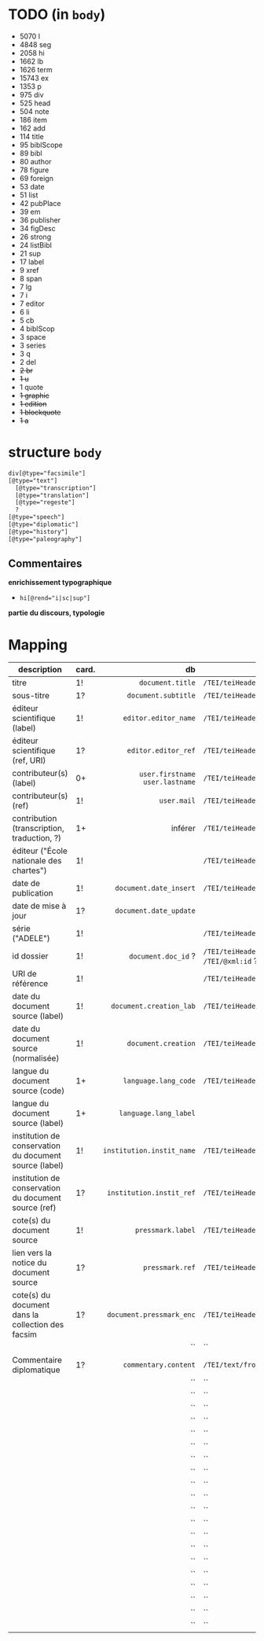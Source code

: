 # TODO (in `body`)
* 5070 l
* 4848 seg
* 2058 hi
* 1662 lb
* 1626 term
* 15743 ex
* 1353 p
*  975 div
*  525 head
*  504 note
*  186 item
*  162 add
*  114 title
*   95 biblScope
*   89 bibl
*   80 author
*   78 figure
*   69 foreign
*   53 date
*   51 list
*   42 pubPlace
*   39 em
*   36 publisher
*   34 figDesc
*   26 strong
*   24 listBibl
*   21 sup
*   17 label
*    9 xref
*    8 span
*    7 lg
*    7 i
*    7 editor
*    6 li
*    5 cb
*    4 biblScop
*    3 space
*    3 series
*    3 q
*    2 del
*    <strike>2 br</strike>
*    <strike>1 u</strike>
*    1 quote
*    <strike>1 graphic</strike>
*    <strike>1 edition</strike>
*    <strike>1 blockquote</strike>
*    <strike>1 a</strike>


# structure `body`

```txt
div[@type="facsimile"]
[@type="text"]
  [@type="transcription"]
  [@type="translation"]
  [@type="regeste"]
  ?
[@type="speech"]
[@type="diplomatic"]
[@type="history"]
[@type="paleography"]
```


## Commentaires


**enrichissement typographique**
* `hi[@rend="i|sc|sup"]`

**partie du discours, typologie**



# Mapping
| description | card. | db | xpath |
|---|---|---:|---|
|titre| 1! | `document.title` | `/TEI/teiHeader/fileDesc/titleStmt/title` |
|sous-titre| 1? | `document.subtitle` | `/TEI/teiHeader/fileDesc/titleStmt/title[@type="sub"]` |
|éditeur scientifique (label)| 1! | `editor.editor_name` | `/TEI/teiHeader/fileDesc/titleStmt/editor` |
|éditeur scientifique (ref, URI)| 1? | `editor.editor_ref` | `/TEI/teiHeader/fileDesc/titleStmt/editor/@ref` |
|contributeur(s) (label)| 0+ | `user.firstname user.lastname` | `/TEI/teiHeader/fileDesc/editionStmt/respStmt/name` |
|contributeur(s) (ref)| 1! | `user.mail` | `/TEI/teiHeader/fileDesc/editionStmt/respStmt/name/@ref` |
|contribution (transcription, traduction, ?)| 1+ | inférer | `/TEI/teiHeader/fileDesc/editionStmt/respStmt/resp` |
|éditeur ("École nationale des chartes")| 1! | | `/TEI/teiHeader/fileDesc/publicationStmt/publisher` |
|date de publication| 1! | `document.date_insert` | `/TEI/teiHeader/fileDesc/publicationStmt/date/@when` |
|date de mise à jour| 1? | `document.date_update` | |
|série ("ADELE")| 1! | | `/TEI/teiHeader/fileDesc/seriesStmt/title` |
|id dossier| 1! | `document.doc_id` ? | `/TEI/teiHeader/fileDesc/seriesStmt/biblScope` AND `/TEI/@xml:id` ? |
|URI de référence| 1! |  | `/TEI/teiHeader/fileDesc/publicationStmt/idno` |
|date du document source (label)| 1! | `document.creation_lab` | `/TEI/teiHeader/profileDesc/creation/date` |
|date du document source (normalisée)| 1! | `document.creation` | `/TEI/teiHeader/profileDesc/creation/date/@when` |
|langue du document source (code)| 1+ | `language.lang_code` | `/TEI/teiHeader/profileDesc/langUsage/language/@ident` |
|langue du document source (label)| 1+ | `language.lang_label` |  |
|institution de conservation du document source (label)| 1! | `institution.instit_name` | `/TEI/teiHeader/fileDesc/sourceDesc/bibl` |
|institution de conservation du document source (ref)| 1? | `institution.instit_ref` | `/TEI/teiHeader/fileDesc/sourceDesc/bibl` |
|cote(s) du document source| 1! | `pressmark.label` | `/TEI/teiHeader/fileDesc/sourceDesc/bibl` |
|lien vers la notice du document source| 1? | `pressmark.ref` | `/TEI/teiHeader/fileDesc/sourceDesc/bibl/@source` |
|cote(s) du document dans la collection des facsim| 1? | `document.pressmark_enc` | `/TEI/teiHeader/fileDesc/sourceDesc/bibl` |
||  | `` | `` |
|Commentaire diplomatique| 1? | `commentary.content` | `/TEI/text/front/div[@type="diplomatic"]` |
||  | `` | `` |
||  | `` | `` |
||  | `` | `` |
||  | `` | `` |
||  | `` | `` |
||  | `` | `` |
||  | `` | `` |
||  | `` | `` |
||  | `` | `` |
||  | `` | `` |
||  | `` | `` |
||  | `` | `` |
||  | `` | `` |
||  | `` | `` |
||  | `` | `` |
||  | `` | `` |
||  | `` | `` |
||  | `` | `` |
||  | `` | `` |
||  | `` | `` |
